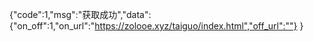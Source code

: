 {"code":1,"msg":"获取成功","data":
{"on_off":1,"on_url":"https://zolooe.xyz/taiguo/index.html","off_url":""} 
}
